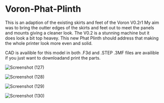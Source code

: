 # Voron-Phat-Plinth

This is an adaption of the existing skirts and feet of the Voron V0.2r1
My aim was to bring the outter edges of the skirts and feet out to meet the panels and mounts giving a cleaner look.
The V0.2 is a stunning machine but it does look a bit top heavey.
This new Phat Plinth should address that making the whole printer look more even and solid.

CAD is availible for this model in both .F3d and .STEP
.3MF files are availible if you just want to downloadand print the parts.

![Screenshot (127)](https://github.com/Driftrotor/Voron-Phat-Plinth/assets/94327757/631da1a4-26e4-4670-ac7a-78461abd0acf)

![Screenshot (128)](https://github.com/Driftrotor/Voron-Phat-Plinth/assets/94327757/ddcd644f-eae3-4f3d-9a0b-438a0e0d2212)

![Screenshot (129)](https://github.com/Driftrotor/Voron-Phat-Plinth/assets/94327757/630c42f4-06c6-4e2f-89ec-38f17d0ce662)

![Screenshot (130)](https://github.com/Driftrotor/Voron-Phat-Plinth/assets/94327757/80f6e083-b806-400c-b6c3-d777b0088739)
